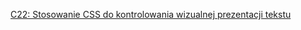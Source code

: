 [C22: Stosowanie CSS do kontrolowania wizualnej prezentacji tekstu](https://www.w3.org/WAI/WCAG21/Techniques/css/C22)
